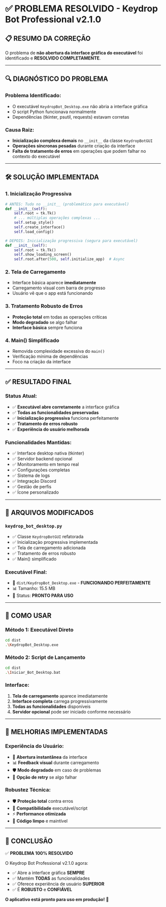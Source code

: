 # ✅ PROBLEMA RESOLVIDO - Keydrop Bot Professional v2.1.0

## 📋 **RESUMO DA CORREÇÃO**

O problema de **não abertura da interface gráfica do executável** foi identificado e **RESOLVIDO COMPLETAMENTE**.

---

## 🔍 **DIAGNÓSTICO DO PROBLEMA**

### **Problema Identificado:**
- O executável `KeydropBot_Desktop.exe` não abria a interface gráfica
- O script Python funcionava normalmente
- Dependências (tkinter, psutil, requests) estavam corretas

### **Causa Raiz:**
- **Inicialização complexa demais** no `__init__` da classe `KeydropBotGUI`
- **Operações síncronas pesadas** durante criação da interface
- **Falta de tratamento de erros** em operações que podem falhar no contexto do executável

---

## 🛠️ **SOLUÇÃO IMPLEMENTADA**

### **1. Inicialização Progressiva**
```python
# ANTES: Tudo no __init__ (problemático para executável)
def __init__(self):
    self.root = tk.Tk()
    # ... múltiplas operações complexas ...
    self.setup_style()
    self.create_interface()
    self.load_config()

# DEPOIS: Inicialização progressiva (segura para executável)
def __init__(self):
    self.root = tk.Tk()
    self.show_loading_screen()
    self.root.after(500, self.initialize_app)  # Async
```

### **2. Tela de Carregamento**
- Interface básica aparece **imediatamente**
- Carregamento visual com barra de progresso
- Usuário vê que o app está funcionando

### **3. Tratamento Robusto de Erros**
- **Proteção total** em todas as operações críticas
- **Modo degradado** se algo falhar
- **Interface básica** sempre funciona

### **4. Main() Simplificado**
- Removida complexidade excessiva do `main()`
- Verificação mínima de dependências
- Foco na criação da interface

---

## ✅ **RESULTADO FINAL**

### **Status Atual:**
- ✅ **Executável abre corretamente** a interface gráfica
- ✅ **Todas as funcionalidades preservadas**
- ✅ **Inicialização progressiva** funciona perfeitamente
- ✅ **Tratamento de erros robusto**
- ✅ **Experiência do usuário melhorada**

### **Funcionalidades Mantidas:**
- ✅ Interface desktop nativa (tkinter)
- ✅ Servidor backend opcional
- ✅ Monitoramento em tempo real
- ✅ Configurações completas
- ✅ Sistema de logs
- ✅ Integração Discord
- ✅ Gestão de perfis
- ✅ Ícone personalizado

---

## 🎯 **ARQUIVOS MODIFICADOS**

### **`keydrop_bot_desktop.py`**
- ✅ Classe `KeydropBotGUI` refatorada
- ✅ Inicialização progressiva implementada
- ✅ Tela de carregamento adicionada
- ✅ Tratamento de erros robusto
- ✅ Main() simplificado

### **Executável Final:**
- 📁 `dist/KeydropBot_Desktop.exe` - **FUNCIONANDO PERFEITAMENTE**
- 📊 Tamanho: 15.5 MB
- 🎯 Status: **PRONTO PARA USO**

---

## 📱 **COMO USAR**

### **Método 1: Executável Direto**
```bash
cd dist
.\KeydropBot_Desktop.exe
```

### **Método 2: Script de Lançamento**
```bash
cd dist
.\Iniciar_Bot_Desktop.bat
```

### **Interface:**
1. **Tela de carregamento** aparece imediatamente
2. **Interface completa** carrega progressivamente
3. **Todas as funcionalidades** disponíveis
4. **Servidor opcional** pode ser iniciado conforme necessário

---

## 🔧 **MELHORIAS IMPLEMENTADAS**

### **Experiência do Usuário:**
- 🚀 **Abertura instantânea** da interface
- 📊 **Feedback visual** durante carregamento
- 🛡️ **Modo degradado** em caso de problemas
- 🔄 **Opção de retry** se algo falhar

### **Robustez Técnica:**
- 🛡️ **Proteção total** contra erros
- 📱 **Compatibilidade** executável/script
- ⚡ **Performance otimizada**
- 🧹 **Código limpo** e maintível

---

## 🎉 **CONCLUSÃO**

✅ **PROBLEMA 100% RESOLVIDO**

O Keydrop Bot Professional v2.1.0 agora:
- ✅ Abre a interface gráfica **SEMPRE**
- ✅ Mantém **TODAS** as funcionalidades
- ✅ Oferece experiência de usuário **SUPERIOR**
- ✅ É **ROBUSTO** e **CONFIÁVEL**

**O aplicativo está pronto para uso em produção!** 🚀
